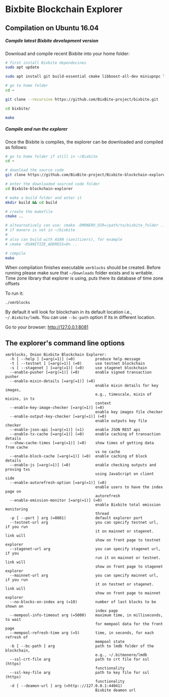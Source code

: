 # Bixbite Blockchain Explorer


## Compilation on Ubuntu 16.04

##### Compile latest Bixbite development version

Download and compile recent Bixbite into your home folder:

```bash
# first install Bixbite dependecines
sudo apt update

sudo apt install git build-essential cmake libboost-all-dev miniupnpc libunbound-dev graphviz doxygen libunwind8-dev pkg-config libssl-dev libcurl4-openssl-dev libgtest-dev libreadline-dev libzmq3-dev libsodium-dev

# go to home folder
cd ~

git clone --recursive https://github.com/BixBite-project/bixbite.git

cd bixbite/

make
```

##### Compile and run the explorer

Once the Bixbite is compiles, the explorer can be downloaded and compiled
as follows:

```bash
# go to home folder if still in ~/Bixbite
cd ~

# download the source code
git clone https://github.com/BixBite-project/Bixbite-blockchain-explorer.git

# enter the downloaded sourced code folder
cd Bixbite-blockchain-explorer

# make a build folder and enter it
mkdir build && cd build

# create the makefile
cmake ..

# altearnatively can use: cmake -DMONERO_DIR=/path/to/bixbite_folder ..
# if monero is not in ~/bixbite
#
# also can build with ASAN (sanitizers), for example
# cmake -DSANITIZE_ADDRESS=On ..

# compile
make
```

When compilation finishes executable `xmrblocks` should be created. Before running
please make sure that  `~/Downloads` folder exists and is writable.
Time zone library that explorer is using, puts there
its database of time zone offsets

To run it:
```
./xmrblocks
```

By default it will look for blockchain in its default location i.e., `~/.Bixbite/lmdb`.
You can use `--bc-path` option if its in different location.

Go to your browser: http://127.0.0.1:8081

## The explorer's command line options

```
xmrblocks, Onion Bixbite Blockchain Explorer:
  -h [ --help ] [=arg(=1)] (=0)         produce help message
  -t [ --testnet ] [=arg(=1)] (=0)      use testnet blockchain
  -s [ --stagenet ] [=arg(=1)] (=0)     use stagenet blockchain
  --enable-pusher [=arg(=1)] (=0)       enable signed transaction pusher
  --enable-mixin-details [=arg(=1)] (=0)
                                        enable mixin details for key images,
                                        e.g., timescale, mixin of mixins, in tx
                                        context
  --enable-key-image-checker [=arg(=1)] (=0)
                                        enable key images file checker
  --enable-output-key-checker [=arg(=1)] (=0)
                                        enable outputs key file checker
  --enable-json-api [=arg(=1)] (=1)     enable JSON REST api
  --enable-tx-cache [=arg(=1)] (=0)     enable caching of transaction details
  --show-cache-times [=arg(=1)] (=0)    show times of getting data from cache
                                        vs no cache
  --enable-block-cache [=arg(=1)] (=0)  enable caching of block details
  --enable-js [=arg(=1)] (=0)           enable checking outputs and proving txs
                                        using JavaScript on client side
  --enable-autorefresh-option [=arg(=1)] (=0)
                                        enable users to have the index page on
                                        autorefresh
  --enable-emission-monitor [=arg(=1)] (=0)
                                        enable Bixbite total emission monitoring
                                        thread
  -p [ --port ] arg (=8081)             default explorer port
  --testnet-url arg                     you can specify testnet url, if you run
                                        it on mainnet or stagenet. link will
                                        show on front page to testnet explorer
  --stagenet-url arg                    you can specify stagenet url, if you
                                        run it on mainnet or testnet. link will
                                        show on front page to stagenet explorer
  --mainnet-url arg                     you can specify mainnet url, if you run
                                        it on testnet or stagenet. link will
                                        show on front page to mainnet explorer
  --no-blocks-on-index arg (=10)        number of last blocks to be shown on
                                        index page
  --mempool-info-timeout arg (=5000)    maximum time, in milliseconds, to wait
                                        for mempool data for the front page
  --mempool-refresh-time arg (=5)       time, in seconds, for each refresh of
                                        mempool state
  -b [ --bc-path ] arg                  path to lmdb folder of the blockchain,
                                        e.g., ~/.bitmonero/lmdb
  --ssl-crt-file arg                    path to crt file for ssl (https)
                                        functionality
  --ssl-key-file arg                    path to key file for ssl (https)
                                        functionality
  -d [ --deamon-url ] arg (=http:://127.0.0.1:44041)
                                        Bixbite deamon url
```
